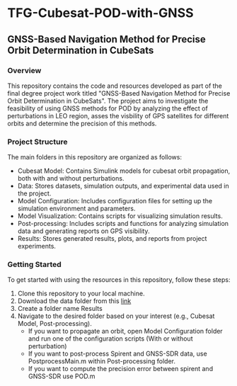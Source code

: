 # TFG-Cubesat-POD-with-GNSS

## GNSS-Based Navigation Method for Precise Orbit Determination in CubeSats

### Overview
This repository contains the code and resources developed as part of the final degree project work titled "GNSS-Based Navigation Method for Precise Orbit Determination in CubeSats". The project aims to investigate the feasibility of using GNSS methods for POD by analyzing the effect of perturbations in LEO region, asses the visbility of GPS satellites for different orbits and determine the precision of this methods.

### Project Structure
The main folders in this repository are organized as follows:
- Cubesat Model: Contains Simulink models for cubesat orbit propagation, both with and without perturbations.
- Data: Stores datasets, simulation outputs, and experimental data used in the project.
- Model Configuration: Includes configuration files for setting up the simulation environment and parameters.
- Model Visualization: Contains scripts for visualizing simulation results.
- Post-processing: Includes scripts and functions for analyzing simulation data and generating reports on GPS visibility.
- Results: Stores generated results, plots, and reports from project experiments.

### Getting Started
To get started with using the resources in this repository, follow these steps:
1. Clone this repository to your local machine.
2. Download the data folder from this [link](https://www.dropbox.com/scl/fo/3ypcls3egmj5x04p1lepk/AFZdddypuZBz0udkaQiAP8A?rlkey=8oo185ss8x7thx82co5pj3gd0&st=yzbf81yr&dl=0)
3. Create a folder name Results
4. Navigate to the desired folder based on your interest (e.g., Cubesat Model, Post-processing).
   - If you want to propagate an orbit, open Model Configuration folder and run one of the configuration scripts (With or without perturbation)
   - If you want to post-process Spirent and GNSS-SDR data, use PostprocessMain.m within Post-processing folder.
   - If you want to compute the precision error between spirent and GNSS-SDR use POD.m

